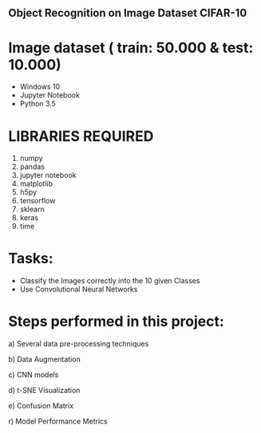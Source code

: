 ## Object Recognition on Image Dataset CIFAR-10
# Image dataset ( train: 50.000 & test: 10.000)

- Windows 10
- Jupyter Notebook
- Python 3.5

# LIBRARIES REQUIRED
1. numpy 
2. pandas 
3. jupyter notebook
4. matplotlib
5. h5py
6. tensorflow 
7. sklearn 
8. keras
9. time

# Tasks:
- Classify the Images correctly into the 10 given Classes
- Use Convolutional Neural Networks


# Steps performed in this project: 

  a) Several data pre-processing techniques
  
  b) Data Augmentation
  
  c) CNN models
  
  d) t-SNE Visualization
  
  e) Confusion Matrix
  
  r) Model Performance Metrics
  
